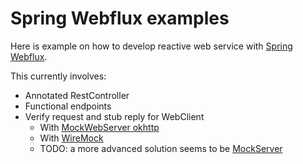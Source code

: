# Spring Webflux examples

Here is example on how to develop reactive web service with [Spring Webflux](https://docs.spring.io/spring/docs/current/spring-framework-reference/web-reactive.html).

This currently involves:

* Annotated RestController 
* Functional endpoints
* Verify request and stub reply for WebClient
  * With [MockWebServer okhttp](https://github.com/square/okhttp/tree/master/mockwebserver)
  * With [WireMock](http://wiremock.org/)
  * TODO: a more advanced solution seems to be [MockServer](http://www.mock-server.com/)